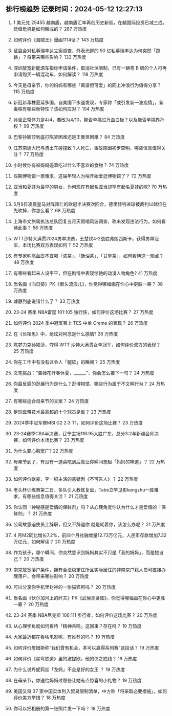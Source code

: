 
## 排行榜趋势 记录时间：2024-05-12 12:27:13
  
  1. 1 美元兑 25455 越南盾，越南盾汇率再创历史新低，在越国际投资已减三成，贬值危机是如何酿成的？ 287 万热度
    
  2. 如何评价《海贼王》漫画1114话？ 143 万热度
    
  3. 证监会对私募瑞丰达立案调查，外表光鲜的 50 亿私募瑞丰达为何突然「跑路」？将带来哪些影响？ 133 万热度
    
  4. 深圳放宽新能源车指标申请条件，取消社保限制，已有一辆粤 B 牌的个人可再申请购买一辆混动车，如何解读？ 118 万热度
    
  5. 今天是母亲节，你的妈妈有哪些「离谱但可爱」的网上冲浪行为值得分享？ 115 万热度
    
  6. 新冠新毒株蔓延多国，自美国下水道发现，专家称「或引发新一波疫情」，新毒株有哪些新特性？该如何应对？ 104 万热度
    
  7. 孙坚正常体力是4/4，若改为4/10，能否单挑过万血白板？以及能否单挑界孙权？ 99 万热度
    
  8. 巴黎孙颖莎到底打陈梦困难还是王曼昱困难？ 84 万热度
    
  9. 江苏南通大巴与渣土车碰撞致 1 人死亡，事故原因初步查明，哪些信息值得关注？ 77 万热度
    
  10. 小时候你有被妈妈逼着吃过什么不喜欢的食物？ 74 万热度
    
  11. 假期博物馆一票难求，这届年轻人为啥开始爱逛博物馆了？ 72 万热度
    
  12. 亚当和夏娃为最早的男女，为何现在有起名亚当却罕有起名夏娃的呢? 70 万热度
    
  13. 5月9日凌晨皇马对阵拜仁的欧冠半决赛次回合，德里赫特进球被裁判以越位在先吹掉，你怎么看？ 68 万热度
    
  14. 上海市文旅局执法总队回复五月天假唱风波调查，称未发现违法行为，如何看待此事？ 56 万热度
    
  15. WTT沙特大满贯2024男单决赛，王楚钦4-2战胜弗朗西斯卡，获得男单冠军，本场比赛双方表现如何？ 52 万热度
    
  16. 有专家称高血压不宜喝「浓茶」、「酥油茶」、「甘草茶」，如何看待这一观点？ 48 万热度
    
  17. 有哪些看起来人设平平，但在剧情中表现惊艳的动漫人物角色? 41 万热度
    
  18. 当名画《向日葵》PK《街头流浪儿》，你觉得哪幅画在你心中更胜一筹？ 38 万热度
    
  19. 璩静到底说错什么了？ 33 万热度
    
  20. 23-24 赛季 NBA雷霆 101:105 独行侠，如何评价这场比赛？ 27 万热度
    
  21. 如何评价 2024 季中冠军赛上 TES 中单 Creme 的表现？ 26 万热度
    
  22. 在《长相思》中，玱玹对阿念是什么感情? 26 万热度
    
  23. 陈梦力克孙颖莎，夺得 WTT 沙特大满贯女单冠军，如何评价双方的表现？ 25 万热度
    
  24. 你在工作中有没有过令人「腿软」的瞬间？ 25 万热度
    
  25. 文笔挑战：“蔷薇花开春休夏，______”，你会怎么接下一句？ 24 万热度
    
  26. 你最反感的逛展行为是什么？逛博物馆，哪些行为属于不文明行为？ 24 万热度
    
  27. 有哪些适合母亲节的文案？ 24 万热度
    
  28. 足球盘带技术最高超的十个球员是谁？ 23 万热度
    
  29. 2024季中冠军赛MSI G2 2:3 T1，如何评价这场比赛？ 23 万热度
    
  30. 23-24赛季CBA半决赛，辽宁主场116:95大胜广东，总分3:2与新疆会师决赛，如何评价本场比赛？ 23 万热度
    
  31. 为什么要心胸宽广? 22 万热度
    
  32. 母亲节到了，有没有一道菜吃到后就让你瞬间想起「妈妈的味道」？ 22 万热度
    
  33. 如何评价欧豪、李一桐主演的悬疑剧《不可告人》？ 22 万热度
    
  34. 老头杯训练赛第二日，多队引入教练复盘，Tabe立竿见影kengzhu一胜难求，有哪些信息值得关注？ 21 万热度
    
  35. 你认同「神秘感是爱情的保鲜剂」吗？从心理角度你认为什么才是爱情的「保鲜剂」？ 21 万热度
    
  36. 公司故意迫使员工辞职，但又不辞退你 就是耗着你，该怎么办呢？ 21 万热度
    
  37. 4 月M2同比增长7.2%，前四个月社融增量12.73万亿元，人民币存款增加7.32万亿元，如何解读？ 20 万热度
    
  38. 作为孩子，哪个瞬间，你突然意识到妈妈其实不只是「我的妈妈」，而是她自己？ 20 万热度
    
  39. 南京放宽落户条件，拥有合法稳定住所且实际居住的非南京户籍人员可直接办理落户，会带来哪些影响？ 20 万热度
    
  40. 可以分享你手机里封神的一张猫猫照吗？ 20 万热度
    
  41. 当名画《伏尔加河上的纤夫》PK《武侯高卧图》，你觉得哪幅画在你心中更胜一筹？ 20 万热度
    
  42. 23-24 赛季 NBA尼克斯 106:111 步行者，如何评价这场比赛？ 20 万热度
    
  43. 从心理学角度如何看待「精神共鸣」这回事？存在吗？ 19 万热度
    
  44. 大家最近都在看啥电影呢，有推荐的吗？ 19 万热度
    
  45. 如何评价詹姆斯称“我们曾有机会，本可以赢得系列赛”这段话？ 19 万热度
    
  46. 如何评价《星穹铁道》里的波提欧，他的侠之底线？ 19 万热度
    
  47. 为什么说丹妮莉丝「龙妈」不会是好的女王 ？ 19 万热度
    
  48. 在母亲节，你送给妈妈过哪些让她有点惊喜的小礼物？ 19 万热度
    
  49. 美国又将 37 家中国实体列入贸易限制清单，中方称「将采取必要措施」，如何评价美方举措？ 18 万热度
    
  50. 你可以把相册的第一张照片发一下吗？ 18 万热度
    